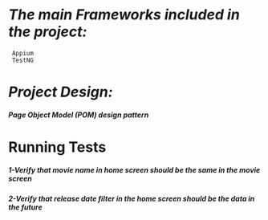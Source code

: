 

#  _The main Frameworks included in the project:_
     Appium
     TestNG
# _Project Design:_
   ##### Page Object Model (POM) design pattern


# Running Tests
   ##### 1-Verify that movie name in home screen should be the same in the movie screen
   ##### 2-Verify that release date filter in the home screen should be the data in the future  
